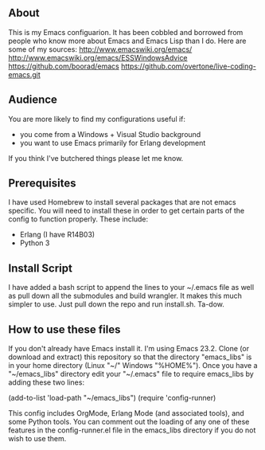 About
-----
This is my Emacs configuarion. It has been cobbled and borrowed from people who know more about Emacs and Emacs Lisp than I do. Here are some of my sources:
	http://www.emacswiki.org/emacs/
	http://www.emacswiki.org/emacs/ESSWindowsAdvice
	https://github.com/boorad/emacs
	https://github.com/overtone/live-coding-emacs.git

Audience
--------
You are more likely to find my configurations useful if:
- you come from a Windows + Visual Studio background
- you want to use Emacs primarily for Erlang development

If you think I've butchered things please let me know.

Prerequisites
---------------
I have used Homebrew to install several packages that are not emacs
specific.  You will need to install these in order to get certain
parts of the config to function properly.  These include:
- Erlang (I have R14B03)
- Python 3

Install Script
-----------------------
I have added a bash script to append the lines to your ~/.emacs file as well as pull down all the submodules and build wrangler. It makes this much simpler to use. Just pull down the repo and run install.sh. Ta-dow.

How to use these files
-----------------------
If you don't already have Emacs install it. I'm using Emacs 23.2.
Clone (or download and extract) this repository so that the directory "emacs_libs" is in your home directory (Linux "~/" Windows "%HOME%").
Once you have a "~/emacs_libs" directory edit your "~/.emacs" file to require emacs_libs by adding these two lines:

(add-to-list 'load-path "~/emacs_libs")
(require 'config-runner)

This config includes OrgMode, Erlang Mode (and associated tools), and
some Python tools.  You can comment out the loading of any one of
these features in the config-runner.el file in the emacs_libs
directory if you do not wish to use them.
